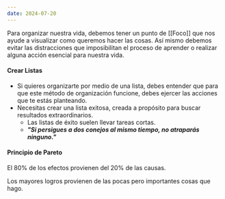 ```yaml
---
date: 2024-07-20
---
```


Para organizar nuestra vida, debemos tener un punto de [[Foco]] que nos ayude a visualizar como queremos hacer las cosas. Así mismo debemos evitar las distracciones que imposibilitan el proceso de aprender o realizar alguna acción esencial para nuestra vida.

#### **Crear Listas**

- Si quieres organizarte por medio de una lista, debes entender que para que este método de organización funcione, debes ejercer las acciones que te estás planteando.
- Necesitas crear una lista exitosa, creada a propósito para buscar resultados extraordinarios.
	- Las listas de éxito suelen llevar tareas cortas.
	- ***"Si persigues a dos conejos al mismo tiempo, no atraparás ninguno."***

#### Principio de Pareto
El 80% de los efectos provienen del 20% de las causas.

Los mayores logros provienen de las pocas pero importantes cosas que hago.
